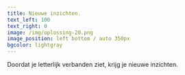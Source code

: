 ```yaml
---
title: Nieuwe inzichten.
text_left: 100
text_right: 0
image: /img/oplossing-20.png
image_position: left bottom / auto 350px
bgcolor: lightgray
---
```


Doordat je letterlijk verbanden ziet, krijg je nieuwe inzichten.